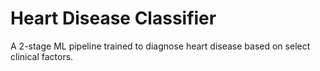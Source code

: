 # Heart Disease Classifier

 A 2-stage ML pipeline trained to diagnose heart disease based on select clinical factors. 

